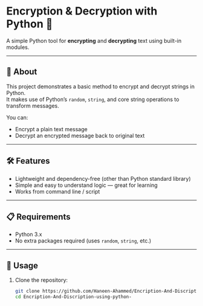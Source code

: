 # Encryption & Decryption with Python 🔐

A simple Python tool for **encrypting** and **decrypting** text using built-in modules.

---

## 🧩 About

This project demonstrates a basic method to encrypt and decrypt strings in Python.  
It makes use of Python’s `random`, `string`, and core string operations to transform messages.

You can:

- Encrypt a plain text message
- Decrypt an encrypted message back to original text

---

## 🛠 Features

- Lightweight and dependency-free (other than Python standard library)  
- Simple and easy to understand logic — great for learning  
- Works from command line / script  

---

## 📋 Requirements

- Python 3.x  
- No extra packages required (uses `random`, `string`, etc.)

---

## 🚀 Usage

1. Clone the repository:

   ```bash
   git clone https://github.com/Haneen-Ahammed/Encription-And-Discription-using-python-.git
   cd Encription-And-Discription-using-python-

